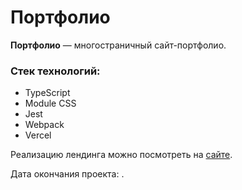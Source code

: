 # Портфолио

**Портфолио** —  многостраничный сайт-портфолио.

### Стек технологий:
- TypeScript
- Module CSS
- Jest
- Webpack
- Vercel

Реализацию лендинга можно посмотреть на [сайте]().

Дата окончания проекта: .
